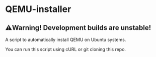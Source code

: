# QEMU-installer
## ⚠️Warning! Development builds are unstable!
A script to automatically install QEMU on Ubuntu systems.

You can run this script using cURL or git cloning this repo.
